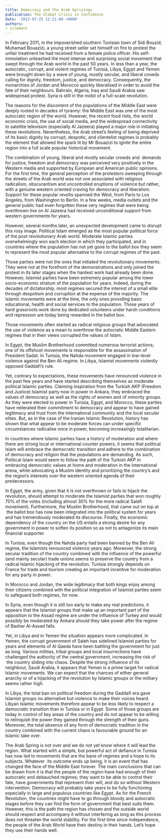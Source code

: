```yaml
---
title: Democracy and the Arab Uprisings
publication: The Global Crisis in Confidence
date: '2012-07-25 12:21:00 +0000'
authors:
- sclement
---
```


In February 2011, in the impoverished southern Tunisian town of Sidi Bouzid, Muhamad Bouazizi, a young street seller set himself on fire to protest the unfair treatment he had received from a female police officer. His self-immolation unleashed the most intense and surprising social movement that swept through the Arab world in the past 50 years. In less than a year, the autocratic, corrupt, and violent regimes of Tunisia, Libya, Egypt and Yemen were brought down by a wave of young, mostly secular, and liberal crowds calling for dignity, freedom, justice, and democracy. Consequently, the monarchies of Jordan and Morocco quickly liberalised in order to avoid the fate of their neighbours. Bahrain, Algeria, Iraq and Saudi Arabia saw widespread protest. Syria is still in the midst of a full-scale revolution.

The reasons for the discontent of the populations of the Middle East were deeply rooted in decades of tyranny: the Middle East was one of the most autocratic region of the world. However, the recent food riots, the world economic crisis, the use of social media, and the widespread connectivity to satellite television (especially Al Jazeera) played a major role in initiating these revolutions. Nevertheless, the Arab street’s feeling of being deprived of its basic dignity by corrupt, despotic, and clientelist regimes is probably the element that allowed the spark lit by Mr Bouazizi to ignite the entire region into a full scale popular historical movement.

The combination of young, liberal and mostly secular crowds and  demands for justice, freedom and democracy was perceived very positively in the Western media and supported by European and American public opinions. For the first time, the general perception of the protestors sweeping through the streets of the Arab world was not one associated with religious radicalism, obscurantism and uncontrolled eruptions of violence but rather, with a genuine western oriented craving for democracy and liberalism. Support for these popular revolts spanned the West, from Paris to Los Angeles, from Washington to Berlin. In a few weeks, media outlets and the general public had even forgotten these very regimes that were being overthrown live on Al Jazeera had received unconditional support from western governments for years.

However, several months later, an unexpected development came to disrupt this rosy image. Political Islam emerged as the most popular political force of the post revolutionary Arab world. Moderate Islamic parties overwhelmingly won each election in which they participated, and in countries where the population has not yet gone to the ballot box they seem to represent the most popular alternative to the corrupt regimes of the past.

Those parties were not the ones that initiated the revolutionary movements. They were not at the forefront of the demonstrations and only joined the protest in its later stages when the hardest work had already been done. However, Islamist parties have been extremely popular among the lower socio-economic stratum of the population for years. Indeed, during the decades of dictatorship, most regimes secured the interest of a small elite through despotism and corruption at the expense of the majority. The Islamic movements were at the time, the only ones providing basic educational, health and social services to the population. Those years of hard grassroots work done by dedicated volunteers under harsh conditions and repression are today being rewarded in the ballot box.

Those movements often started as radical religious groups that advocated the use of violence as a mean to overthrow the autocratic Middle Eastern regimes that in their views corrupted the values of Islam.

In Egypt, the Muslim Brotherhood committed numerous terrorist actions; one of its offshoot movements is responsible for the assassination of President Sadat. In Tunisia, the Nahda movement engaged in low-level violence against the Ben Ali regime. In Libya, Islamist movements violently opposed Gaddafi’s rule.

Yet, contrary to expectations, these movements have renounced violence in the past few years and have started describing themselves as moderate political Islamic parties. Claiming inspiration from the Turkish AKP (Freedom and Justice) Islamist party now in power in Ankara, they embraced the values of democracy as well as the rights of women and of minority groups. As they were elected to power in Tunisia, Egypt, and Morocco, these parties have reiterated their commitment to democracy and appear to have gained legitimacy and trust from the international community and the local secular elites. But, as in the case of the Iranian Islamic Revolution, history has shown that what appear to be moderate forces can under specific circumstances radicalise once in power, becoming increasingly totalitarian.

In countries where Islamic parties have a history of moderation and where there are strong local or international counter powers, it seems that political Islam will embrace the democratic transition and adhere to the combination of democracy and religion that the populations are demanding. As such, Political Islam would seem to follow the path of the Turkish AKP in embracing democratic values at home and moderation in the international arena, while advocating a Muslim identity and prioritizing the country’s and the region’s interests over the western oriented agenda of their predecessors.

In Egypt, the army, given that it is not overthrown or fails to hijack the revolution, should attempt to moderate the Islamist parties that won roughly 70% of the votes (including almost 30% for the more radical Salafi movement). Furthermore, the Muslim Brotherhood, that came out on top at  the ballot box has now been integrated into the political system for years and has tremendously moderated its discourse. Finally, the economic dependency of the country on the US entails a strong desire for any government in power to soften its position so as not to antagonize its main financial supporter.

In Tunisia, even though the Nahda party had been banned by the Ben Ali regime, the Islamists renounced violence years ago. Moreover, the strong secular tradition of the country combined with the influence of the powerful (and mainly secular) trade unions seems to preserve the country from a radical Islamic hijacking of the revolution. Tunisia strongly depends on France for trade and tourism creating an important incentive for moderation for any party in power.

In Morocco and Jordan, the wide legitimacy that both kings enjoy among their citizens combined with the political integration of Islamist parties seem to safeguard both regimes, for now.

In Syria, even though it is still too early to make any real predictions, it appears that the Islamist groups that make up an important part of the opposition to the Assad regime are under the influence of Turkey and would possibly be moderated by Ankara should they take power after the regime of Bashar Al-Assad falls.

Yet, in Libya and in Yemen the situation appears more complicated. In Yemen, the corrupt government of Saleh has sidelined Islamist parties for years and elements of Al Qaeda have been battling the government for just as long. Various militias, tribal groups and local insurrections have challenged the authority of the central government, increasing the risk of  the country sliding into chaos. Despite the strong influence of its neighbour, Saudi Arabia, it appears that Yemen is a prime target for radical Islamic movements. We can expect that the chances of either general anarchy or of a hijacking of the revolution by Islamic groups or the military seems rather high.

In Libya, the total ban on political freedom during the Gaddafi era gave Islamist groups no alternative but violence to make their voices heard. Libyan Islamic movements therefore appear to be less likely to respect a democratic transition than in Tunisia or in Egypt. Some of those groups are today in control of key areas of the country and do not appear to be willing to relinquish the power they gained through the strength of their guns. Moreover, the total absence of any form of democratic tradition in the country combined with the current chaos is favourable ground for an Islamic take over.

The Arab Spring is not over and we do not yet know where it will lead the region. What started with a simple, but powerful act of defiance in Tunisia has now led to movements that are the bane of regimes and a hope to its subjects. Whatever  its outcome ends up being, it is an event that has changed the face of the Middle East forever. The main conclusions that can be drawn from it is that the people of the region have had enough of their autocratic and debauched regimes; they want to be able to control their fate, have governments that represent their will, and do so without Western intervention. Democracy will probably take years to be fully functioning especially in large and populous countries like Egypt. As for the French Revolution, the countries might have to go through bloody and autocratic stages before they can find the form of government that best suits them. However, this is the path the region has chosen and the outside world should respect and accompany it without interfering as long as this process does not threaten the world stability. For the first time since independence, the people of the Arab World have their destiny in their hands. Let’s hope they use their hands well.
